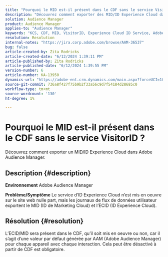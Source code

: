 ```yaml
---
title: "Pourquoi le MID est-il présent dans le CDF sans le service VisitorID ?"
description: "Découvrez comment exporter des MID/ID Experience Cloud dans Adobe Audience Manager."
solution: Audience Manager
product: Audience Manager
applies-to: "Audience Manager"
keywords: "KCS, CDF, MID, VisitorID, Experience Cloud ID Service, Adobe Audience Manager, AAM"
resolution: Resolution
internal-notes: "https://jira.corp.adobe.com/browse/AAM-36537"
bug: false
article-created-by: Zita Rodricks
article-created-date: "6/12/2024 1:39:11 PM"
article-published-by: Zita Rodricks
article-published-date: "6/12/2024 1:39:55 PM"
version-number: 6
article-number: KA-13950
dynamics-url: "https://adobe-ent.crm.dynamics.com/main.aspx?forceUCI=1&pagetype=entityrecord&etn=knowledgearticle&id=c45cca21-c128-ef11-840b-000d3a372703"
source-git-commit: 736a8f427f75b9b2f33a56c9d7f54184d28685c0
workflow-type: tm+mt
source-wordcount: '130'
ht-degree: 1%

---
```


# Pourquoi le MID est-il présent dans le CDF sans le service VisitorID ?


Découvrez comment exporter un MID/ID Experience Cloud dans Adobe Audience Manager.

## Description {#description}


<b>Environnement</b>
Adobe Audience Manager

<b>Problème/Symptôme</b>
Le service d’ID Experience Cloud n’est mis en oeuvre sur le site web nulle part, mais les journaux de flux de données utilisateur exportent le MID (ID de Marketing Cloud) et l’ECID (ID Experience Cloud).


## Résolution {#resolution}


L’ECID/MID sera présent dans le CDF, qu’il soit mis en oeuvre ou non, car il s’agit d’une valeur par défaut générée par AAM (Adobe Audience Manager) pour chaque appareil avec chaque interaction. Cela peut être désactivé à partir de CDF est obligatoire.
